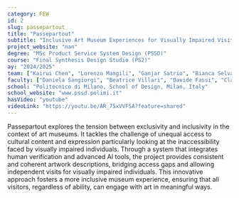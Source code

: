 ```yaml
---
category: FEW
id: 2
slug: passepartout
title: "Passepartout"
subtitle: "Inclusive Art Museum Experiences for Visually Impaired Visitors"
project_website: "nan"
degree: "MSc Product Service System Design (PSSD)"
course: "Final Synthesis Design Studio (PS2)"
ay: "2024/2025"
team: ["Kairui Chen", "Lorenzo Mangili", "Ganjar Satrio", "Bianca Selvatici", "Francesco Tomio", "Laura Margarida Faria Vieira"]
faculty: ["Daniela Sangiorgi", "Beatrice Villari", "Davide Fassi", "Claudio Dell’Era"]
school: "Politecnico di Milano, School of Design, Milan, Italy"
school_website: "www.pssd.polimi.it"
hasVideo: "youtube"
videoLink: "https://youtu.be/AR_75xVVFSA?feature=shared"
---
```


Passepartout explores the tension between exclusivity and inclusivity in the context of art museums. It tackles the challenge of unequal access to cultural content and expression particularly looking at the inaccessibility faced by visually impaired individuals. Through a system that integrates human verification and advanced AI tools, the project provides consistent and coherent artwork descriptions, bridging access gaps and allowing independent visits for visually impaired individuals. This innovative approach fosters a more inclusive museum experience, ensuring that all visitors, regardless of ability, can engage with art in meaningful ways.
